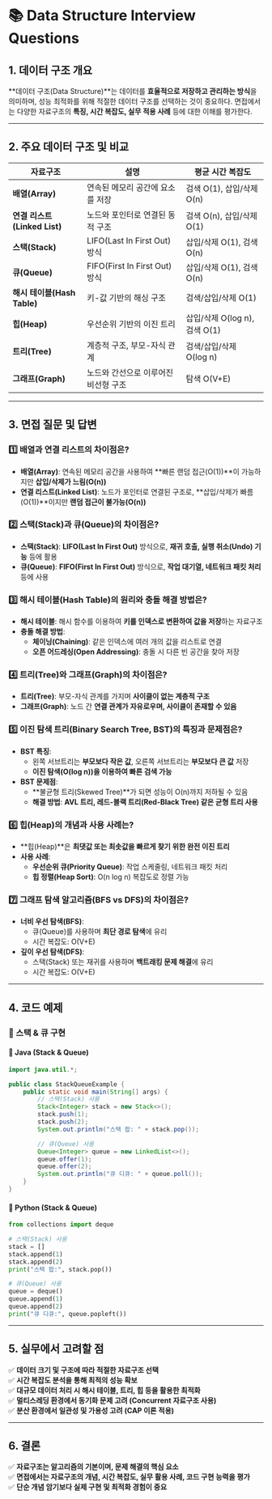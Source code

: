 # 📚 Data Structure Interview Questions

## 1. 데이터 구조 개요
**데이터 구조(Data Structure)**는 데이터를 **효율적으로 저장하고 관리하는 방식**을 의미하며, 성능 최적화를 위해 적절한 데이터 구조를 선택하는 것이 중요하다. 면접에서는 다양한 자료구조의 **특징, 시간 복잡도, 실무 적용 사례** 등에 대한 이해를 평가한다.

---

## 2. 주요 데이터 구조 및 비교

| 자료구조 | 설명 | 평균 시간 복잡도 |
|------|------|------|
| **배열(Array)** | 연속된 메모리 공간에 요소를 저장 | 검색 O(1), 삽입/삭제 O(n) |
| **연결 리스트(Linked List)** | 노드와 포인터로 연결된 동적 구조 | 검색 O(n), 삽입/삭제 O(1) |
| **스택(Stack)** | LIFO(Last In First Out) 방식 | 삽입/삭제 O(1), 검색 O(n) |
| **큐(Queue)** | FIFO(First In First Out) 방식 | 삽입/삭제 O(1), 검색 O(n) |
| **해시 테이블(Hash Table)** | 키-값 기반의 해싱 구조 | 검색/삽입/삭제 O(1) |
| **힙(Heap)** | 우선순위 기반의 이진 트리 | 삽입/삭제 O(log n), 검색 O(1) |
| **트리(Tree)** | 계층적 구조, 부모-자식 관계 | 검색/삽입/삭제 O(log n) |
| **그래프(Graph)** | 노드와 간선으로 이루어진 비선형 구조 | 탐색 O(V+E) |

---

## 3. 면접 질문 및 답변

### 1️⃣ 배열과 연결 리스트의 차이점은?
- **배열(Array)**: 연속된 메모리 공간을 사용하여 **빠른 랜덤 접근(O(1))**이 가능하지만 **삽입/삭제가 느림(O(n))**
- **연결 리스트(Linked List)**: 노드가 포인터로 연결된 구조로, **삽입/삭제가 빠름(O(1))**이지만 **랜덤 접근이 불가능(O(n))**

### 2️⃣ 스택(Stack)과 큐(Queue)의 차이점은?
- **스택(Stack)**: **LIFO(Last In First Out)** 방식으로, **재귀 호출, 실행 취소(Undo) 기능** 등에 활용
- **큐(Queue)**: **FIFO(First In First Out)** 방식으로, **작업 대기열, 네트워크 패킷 처리** 등에 사용

### 3️⃣ 해시 테이블(Hash Table)의 원리와 충돌 해결 방법은?
- **해시 테이블**: 해시 함수를 이용하여 **키를 인덱스로 변환하여 값을 저장**하는 자료구조
- **충돌 해결 방법**:
  - **체이닝(Chaining)**: 같은 인덱스에 여러 개의 값을 리스트로 연결
  - **오픈 어드레싱(Open Addressing)**: 충돌 시 다른 빈 공간을 찾아 저장

### 4️⃣ 트리(Tree)와 그래프(Graph)의 차이점은?
- **트리(Tree)**: 부모-자식 관계를 가지며 **사이클이 없는 계층적 구조**
- **그래프(Graph)**: 노드 간 **연결 관계가 자유로우며, 사이클이 존재할 수 있음**

### 5️⃣ 이진 탐색 트리(Binary Search Tree, BST)의 특징과 문제점은?
- **BST 특징**:
  - 왼쪽 서브트리는 **부모보다 작은 값**, 오른쪽 서브트리는 **부모보다 큰 값** 저장
  - **이진 탐색(O(log n))을 이용하여 빠른 검색 가능**
- **BST 문제점**:
  - **불균형 트리(Skewed Tree)**가 되면 성능이 O(n)까지 저하될 수 있음
  - **해결 방법**: **AVL 트리, 레드-블랙 트리(Red-Black Tree) 같은 균형 트리 사용**

### 6️⃣ 힙(Heap)의 개념과 사용 사례는?
- **힙(Heap)**은 **최댓값 또는 최솟값을 빠르게 찾기 위한 완전 이진 트리**
- **사용 사례**:
  - **우선순위 큐(Priority Queue)**: 작업 스케줄링, 네트워크 패킷 처리
  - **힙 정렬(Heap Sort)**: O(n log n) 복잡도로 정렬 가능

### 7️⃣ 그래프 탐색 알고리즘(BFS vs DFS)의 차이점은?
- **너비 우선 탐색(BFS)**:
  - 큐(Queue)를 사용하며 **최단 경로 탐색**에 유리
  - 시간 복잡도: O(V+E)
- **깊이 우선 탐색(DFS)**:
  - 스택(Stack) 또는 재귀를 사용하며 **백트래킹 문제 해결**에 유리
  - 시간 복잡도: O(V+E)

---

## 4. 코드 예제

### 🔹 스택 & 큐 구현

#### 📌 Java (Stack & Queue)
```java
import java.util.*;

public class StackQueueExample {
    public static void main(String[] args) {
        // 스택(Stack) 사용
        Stack<Integer> stack = new Stack<>();
        stack.push(1);
        stack.push(2);
        System.out.println("스택 팝: " + stack.pop());

        // 큐(Queue) 사용
        Queue<Integer> queue = new LinkedList<>();
        queue.offer(1);
        queue.offer(2);
        System.out.println("큐 디큐: " + queue.poll());
    }
}
```

#### 📌 Python (Stack & Queue)
```python
from collections import deque

# 스택(Stack) 사용
stack = []
stack.append(1)
stack.append(2)
print("스택 팝:", stack.pop())

# 큐(Queue) 사용
queue = deque()
queue.append(1)
queue.append(2)
print("큐 디큐:", queue.popleft())
```

---

## 5. 실무에서 고려할 점

✅ **데이터 크기 및 구조에 따라 적절한 자료구조 선택**  
✅ **시간 복잡도 분석을 통해 최적의 성능 확보**  
✅ **대규모 데이터 처리 시 해시 테이블, 트리, 힙 등을 활용한 최적화**  
✅ **멀티스레딩 환경에서 동기화 문제 고려 (Concurrent 자료구조 사용)**  
✅ **분산 환경에서 일관성 및 가용성 고려 (CAP 이론 적용)**  

---

## 6. 결론

✅ **자료구조는 알고리즘의 기본이며, 문제 해결의 핵심 요소**  
✅ **면접에서는 자료구조의 개념, 시간 복잡도, 실무 활용 사례, 코드 구현 능력을 평가**  
✅ **단순 개념 암기보다 실제 구현 및 최적화 경험이 중요**  

